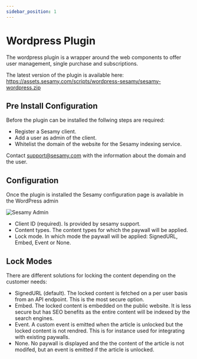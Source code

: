 ```yaml
---
sidebar_position: 1
---
```


# Wordpress Plugin

The wordpress plugin is a wrapper around the web components to offer user management, single purchase and subscriptions.

The latest version of the plugin is available here:
https://assets.sesamy.com/scripts/wordpress-sesamy/sesamy-wordpress.zip

## Pre Install Configuration

Before the plugin can be installed the follwing steps are required:

- Register a Sesamy client.
- Add a user as admin of the client.
- Whitelist the domain of the website for the Sesamy indexing service.

Contact support@sesamy.com with the information about the domain and the user.

## Configuration

Once the plugin is installed the Sesamy configuration page is available in the WordPress admin

![Sesamy Admin](/img/wordpress/wp-config.png)

- Client ID (required). Is provided by sesamy support.
- Content types. The content types for which the paywall will be applied.
- Lock mode. In which mode the paywall will be applied: SignedURL, Embed, Event or None.

## Lock Modes

There are different solutions for locking the content depending on the customer needs:

- SignedURL (default). The locked content is fetched on a per user basis from an API endpoint. This is the most secure option.
- Embed. The locked content is embedded on the public website. It is less secure but has SEO benefits as the entire content will be indexed by the search engines.
- Event. A custom event is emitted when the article is unlocked but the locked content is not rendred. This is for instance used for integrating with existing paywalls.
- None. No paywall is displayed and the the content of the article is not modifed, but an event is emitted if the article is unlocked.
